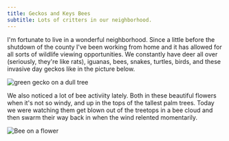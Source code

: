 ```yaml
---
title: Geckos and Keys Bees
subtitle: Lots of critters in our neighborhood.
---
```

<p class="w-full">I'm fortunate to live in a wonderful neighborhood. Since a little before the shutdown of the county I've been working from home and it has allowed for all sorts of wildlife viewing opportunities. We constantly have deer all over (seriously, they're like rats), iguanas, bees, snakes, turtles, birds, and these invasive day geckos like in the picture below.</p>

<div class="w-2/3 mx-auto my-6 rounded-lg shadow-xl hover:shadow-2xl transform hover:scale-105 transition-transform duration-100 overflow-hidden">
  <img 
    src="https://res.cloudinary.com/duzmgsio4/image/upload/v1586908653/ericraslich/DayGeckoGumboLimbo.jpg" 
    alt="green gecko on a dull tree"
  ></img>
</div>

<p class="w-full">We also noticed a lot of bee activiity lately. Both in these beautiful flowers when it's not so windy, and up in the tops of the tallest palm trees. Today we were watching them get blown out of the treetops in a bee cloud and then swarm their way back in when the wind relented momentarily.</p>

<div class="w-2/3 mx-auto my-6 rounded-lg shadow-xl hover:shadow-2xl transform hover:scale-105 transition-transform duration-100 overflow-hidden">
  <img 
    src="https://res.cloudinary.com/duzmgsio4/image/upload/v1586908659/ericraslich/BeePicture.jpg" 
    alt="Bee on a flower"
  ></img>
</div>

